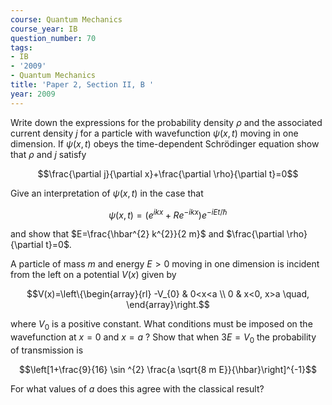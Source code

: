 ```yaml
---
course: Quantum Mechanics
course_year: IB
question_number: 70
tags:
- IB
- '2009'
- Quantum Mechanics
title: 'Paper 2, Section II, B '
year: 2009
---
```




Write down the expressions for the probability density $\rho$ and the associated current density $j$ for a particle with wavefunction $\psi(x, t)$ moving in one dimension. If $\psi(x, t)$ obeys the time-dependent Schrödinger equation show that $\rho$ and $j$ satisfy

$$\frac{\partial j}{\partial x}+\frac{\partial \rho}{\partial t}=0$$

Give an interpretation of $\psi(x, t)$ in the case that

$$\psi(x, t)=\left(e^{i k x}+R e^{-i k x}\right) e^{-i E t / \hbar}$$

and show that $E=\frac{\hbar^{2} k^{2}}{2 m}$ and $\frac{\partial \rho}{\partial t}=0$.

A particle of mass $m$ and energy $E>0$ moving in one dimension is incident from the left on a potential $V(x)$ given by

$$V(x)=\left\{\begin{array}{rl}
-V_{0} & 0<x<a \\
0 & x<0, x>a \quad,
\end{array}\right.$$

where $V_{0}$ is a positive constant. What conditions must be imposed on the wavefunction at $x=0$ and $x=a$ ? Show that when $3 E=V_{0}$ the probability of transmission is

$$\left[1+\frac{9}{16} \sin ^{2} \frac{a \sqrt{8 m E}}{\hbar}\right]^{-1}$$

For what values of $a$ does this agree with the classical result?
